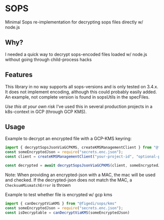 # SOPS

Minimal Sops re-implementation for decrypting sops files directly w/ node.js

## Why?
I needed a quick way to decrypt sops-encoded files loaded w/ node.js without going through child-process hacks

## Features

This library in no way supports all sops-versions and is only tested on 3.4.x. It does not implement encoding, although this could probably easily added. An example, not complete version is found in sopsUtils in the specFiles.

*Use this at your own risk*
I've used this in several production projects in a k8s-context in GCP (through GCP KMS).

## Usage

Example to decrypt an encrypted file with a GCP-KMS keyring:
```typescript
import { decryptSopsJsonViaGCPKMS, createKMSManagementClient } from "@figedi/sops/kms"
const someEncryptedJson = require("secrets.enc.json");
const client = createKMSManagementClient("your-project-id", "optional-path-to-mounted-svc-account-json");

const decrypted = await decryptSopsJsonViaGCPKMS(client, someEncryptedJson); 
```
Note: When providing an encrypted-json with a MAC, the mac will be used and checked. If the decrypted-json
does not match the MAC, a `ChecksumMismatchError` is thrown


Example to test whether file is encrypted w/ gcp kms
```typescript
import { canDecryptViaKMS } from "@figedi/sops/kms"
const someEncryptedJson = require("secrets.enc.json");
const isDecryptable = canDecryptViaKMS(someEncryptedJson)
```
